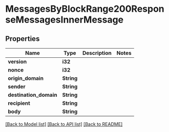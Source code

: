 # MessagesByBlockRange200ResponseMessagesInnerMessage

## Properties

Name | Type | Description | Notes
------------ | ------------- | ------------- | -------------
**version** | **i32** |  | 
**nonce** | **i32** |  | 
**origin_domain** | **String** |  | 
**sender** | **String** |  | 
**destination_domain** | **String** |  | 
**recipient** | **String** |  | 
**body** | **String** |  | 

[[Back to Model list]](../README.md#documentation-for-models) [[Back to API list]](../README.md#documentation-for-api-endpoints) [[Back to README]](../README.md)


